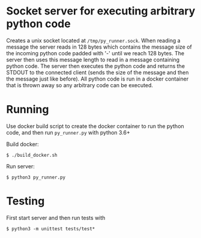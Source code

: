 # Socket server for executing arbitrary python code
Creates a unix socket located at `/tmp/py_runner.sock`. When reading a message the server reads in 128 bytes which contains the message size of the incoming python code padded with '-' until we reach 128 bytes. The server then uses this message length to read in a message containing python code. The server then executes the python code and returns the STDOUT to the connected client (sends the size of the message and then the message just like before). All python code is run in a docker container that is thrown away so any arbitrary code can be executed.

# Running

Use docker build script to create the docker container to run the python code, and then run `py_runner.py` with python 3.6+

Build docker:

`$ ./build_docker.sh`

Run server:

`$ python3 py_runner.py`


# Testing

First start server and then run tests with

`$ python3 -m unittest tests/test*`
